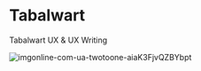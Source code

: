 # Tabalwart
Tabalwart UX &amp; UX Writing 

![imgonline-com-ua-twotoone-aiaK3FjvQZBYbpt](https://user-images.githubusercontent.com/63984422/169910590-e7249176-955b-4395-b381-17274d35b5b4.jpg)
